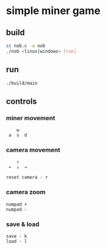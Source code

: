 # simple miner game

## build
```sh
cc nob.c -o nob
./nob <linux|windows> [run]
```

## run
```sh
./build/main
```

## controls
### miner movement
```
    w
 a  s  d
```

### camera movement
```
    ↑
 ←  ↓  →
 
reset camera - r
```

### camera zoom 
```
numpad + 
numpad -
```

### save & load
```
save - k
load - l
```
